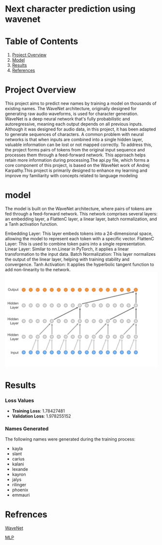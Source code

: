 # Next character prediction using wavenet


# Table of Contents
1. [Project Overview](#project-overview)
3. [Model](#model)
4. [Results](#results)
7. [References](#references)

# Project Overview
This project aims to predict new names by training a model on thousands of existing names. The WaveNet architecture, originally designed for generating raw audio waveforms, is used for character generation. WaveNet is a deep neural network that's fully probabilistic and autoregressive, meaning each output depends on all previous inputs. Although it was designed for audio data, in this project, it has been adapted to generate sequences of characters.
A common problem with neural networks is that when inputs are combined into a single hidden layer, valuable information can be lost or not mapped correctly. To address this, the project forms pairs of tokens from the original input sequence and processes them through a feed-forward network. This approach helps retain more information during processing.The api.py file, which forms a core component of this project, is based on the WaveNet work of Andrej Karpathy.This project is primarily designed to enhance my learning and improve my familiarity with concepts related to language modeling 

# model

The model is built on the WaveNet architecture, where pairs of tokens are fed through a feed-forward network. This network comprises several layers: an embedding layer, a FlattenC layer, a linear layer, batch normalization, and a Tanh activation function.

Embedding Layer: This layer embeds tokens into a 24-dimensional space, allowing the model to represent each token with a specific vector.
FlattenC Layer: This is used to combine token pairs into a single representation.
Linear Layer: Similar to nn.Linear in PyTorch, it applies a linear transformation to the input data.
Batch Normalization: This layer normalizes the output of the linear layer, helping with training stability and convergence.
Tanh Activation: It applies the hyperbolic tangent function to add non-linearity to the network.
    ![wavenet_architecture](https://github.com/anmol-c03/character_predictor/blob/main/wavenet.png)

# Results

### Loss Values
- **Training Loss**: 1.78427481
- **Validation Loss**: 1.978255152

### Names Generated
The following names were generated during the training process:

- kayla
- slant
- carius
- kalani
- lexande
- kayron
- jalys
- rilinger
- phoenix
- emmauri


# Refrences

[WaveNet](https://arxiv.org/pdf/1609.03499)

[MLP](https://www.jmlr.org/papers/volume3/bengio03a/bengio03a.pdf)
